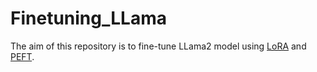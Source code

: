 # Finetuning_LLama
The aim of this repository is to fine-tune LLama2 model using [LoRA](chrome-extension://bdfcnmeidppjeaggnmidamkiddifkdib/viewer.html?file=https://arxiv.org/pdf/2106.09685.pdf) and [PEFT](https://github.com/huggingface/peft).
